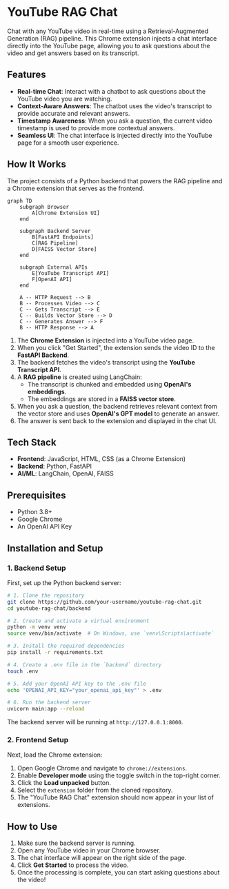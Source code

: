 # YouTube RAG Chat

Chat with any YouTube video in real-time using a Retrieval-Augmented Generation (RAG) pipeline. This Chrome extension injects a chat interface directly into the YouTube page, allowing you to ask questions about the video and get answers based on its transcript.


## Features

- **Real-time Chat**: Interact with a chatbot to ask questions about the YouTube video you are watching.
- **Context-Aware Answers**: The chatbot uses the video's transcript to provide accurate and relevant answers.
- **Timestamp Awareness**: When you ask a question, the current video timestamp is used to provide more contextual answers.
- **Seamless UI**: The chat interface is injected directly into the YouTube page for a smooth user experience.

## How It Works

The project consists of a Python backend that powers the RAG pipeline and a Chrome extension that serves as the frontend.

```mermaid
graph TD
    subgraph Browser
        A[Chrome Extension UI]
    end

    subgraph Backend Server
        B[FastAPI Endpoints]
        C[RAG Pipeline]
        D[FAISS Vector Store]
    end
    
    subgraph External APIs
        E[YouTube Transcript API]
        F[OpenAI API]
    end

    A -- HTTP Request --> B
    B -- Processes Video --> C
    C -- Gets Transcript --> E
    C -- Builds Vector Store --> D
    C -- Generates Answer --> F
    B -- HTTP Response --> A
```

1.  The **Chrome Extension** is injected into a YouTube video page.
2.  When you click "Get Started", the extension sends the video ID to the **FastAPI Backend**.
3.  The backend fetches the video's transcript using the **YouTube Transcript API**.
4.  A **RAG pipeline** is created using LangChain:
    - The transcript is chunked and embedded using **OpenAI's embeddings**.
    - The embeddings are stored in a **FAISS vector store**.
5.  When you ask a question, the backend retrieves relevant context from the vector store and uses **OpenAI's GPT model** to generate an answer.
6.  The answer is sent back to the extension and displayed in the chat UI.

## Tech Stack

-   **Frontend**: JavaScript, HTML, CSS (as a Chrome Extension)
-   **Backend**: Python, FastAPI
-   **AI/ML**: LangChain, OpenAI, FAISS

## Prerequisites

-   Python 3.8+
-   Google Chrome
-   An OpenAI API Key

## Installation and Setup

### 1. Backend Setup

First, set up the Python backend server:

```bash
# 1. Clone the repository
git clone https://github.com/your-username/youtube-rag-chat.git
cd youtube-rag-chat/backend

# 2. Create and activate a virtual environment
python -m venv venv
source venv/bin/activate  # On Windows, use `venv\Scripts\activate`

# 3. Install the required dependencies
pip install -r requirements.txt

# 4. Create a .env file in the `backend` directory
touch .env

# 5. Add your OpenAI API key to the .env file
echo 'OPENAI_API_KEY="your_openai_api_key"' > .env

# 6. Run the backend server
uvicorn main:app --reload
```

The backend server will be running at `http://127.0.0.1:8000`.

### 2. Frontend Setup

Next, load the Chrome extension:

1.  Open Google Chrome and navigate to `chrome://extensions`.
2.  Enable **Developer mode** using the toggle switch in the top-right corner.
3.  Click the **Load unpacked** button.
4.  Select the `extension` folder from the cloned repository.
5.  The "YouTube RAG Chat" extension should now appear in your list of extensions.

## How to Use

1.  Make sure the backend server is running.
2.  Open any YouTube video in your Chrome browser.
3.  The chat interface will appear on the right side of the page.
4.  Click **Get Started** to process the video.
5.  Once the processing is complete, you can start asking questions about the video!
